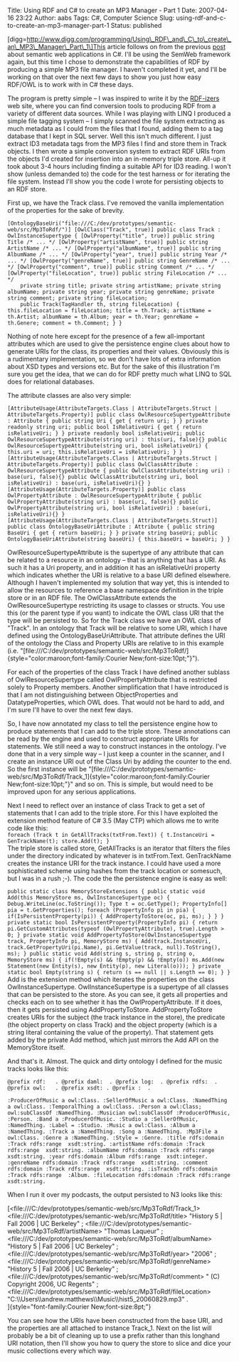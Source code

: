 Title: Using RDF and C# to create an MP3 Manager - Part 1
Date: 2007-04-16 23:22
Author: aabs
Tags: C#, Computer Science
Slug: using-rdf-and-c-to-create-an-mp3-manager-part-1
Status: published

\[digg=http://www.digg.com/programming/Using\_RDF\_and\_C\_to\_create\_an\_MP3\_Manager\_Part\_1\]This article follows on from the previous [post](http://aabs.wordpress.com/2007/04/13/a-simple-semantic-web-application-in-c/) about semantic web applications in C\#. I'll be using the SemWeb framework again, but this time I chose to demonstrate the capabilities of RDF by producing a simple MP3 file manager. I haven't completed it yet, and I'll be working on that over the next few days to show you just how easy RDF/OWL is to work with in C\# these days.

The program is pretty simple – I was inspired to write it by the [RDF-izers](http://simile.mit.edu/wiki/RDFizers) web site, where you can find conversion tools to producing RDF from a variety of different data sources. While I was playing with LINQ I produced a simple file tagging system – I simply scanned the file system extracting as much metadata as I could from the files that I found, adding them to a tag database that I kept in SQL server. Well this isn't much different. I just extract ID3 metadata tags from the MP3 files I find and store them in Track objects. I then wrote a simple conversion system to extract RDF URIs from the objects I'd created for insertion into an in-memory triple store. All-up it took about 3-4 hours including finding a suitable API for ID3 reading. I won't show (unless demanded to) the code for the test harness or for iterating the file system. Instead I'll show you the code I wrote for persisting objects to an RDF store.

First up, we have the Track class. I've removed the vanilla implementation of the properties for the sake of brevity.

`[OntologyBaseUri("file:///C:/dev/prototypes/semantic-web/src/Mp3ToRdf/")] [OwlClass("Track", true)] public class Track : OwlInstanceSupertype { [OwlProperty("title", true)] public string Title /* ... */ [OwlProperty("artistName", true)] public string ArtistName /* ... */ [OwlProperty("albumName", true)] public string AlbumName /* ... */ [OwlProperty("year", true)] public string Year /* ... */ [OwlProperty("genreName", true)] public string GenreName /* ... */ [OwlProperty("comment", true)] public string Comment /* ... */ [OwlProperty("fileLocation", true)] public string FileLocation /* ... */`  
`    private string title; private string artistName; private string albumName; private string year; private string genreName; private string comment; private string fileLocation;`  
`    public Track(TagHandler th, string fileLocation) { this.fileLocation = fileLocation; title = th.Track; artistName = th.Artist; albumName = th.Album; year = th.Year; genreName = th.Genere; comment = th.Comment; } }`

Nothing of note here except for the presence of a few all-important attributes which are used to give the persistence engine clues about how to generate URIs for the class, its properties and their values. Obviously this is a rudimentary implementation, so we don't have lots of extra information about XSD types and versions etc. But for the sake of this illustration I'm sure you get the idea, that we can do for RDF pretty much what LINQ to SQL does for relational databases.

The attribute classes are also very simple:

`[AttributeUsage(AttributeTargets.Class | AttributeTargets.Struct | AttributeTargets.Property)] public class OwlResourceSupertypeAttribute : Attribute { public string Uri { get { return uri; } } private readonly string uri; public bool IsRelativeUri { get { return isRelativeUri; } } private readonly bool isRelativeUri; public OwlResourceSupertypeAttribute(string uri) : this(uri, false){} public OwlResourceSupertypeAttribute(string uri, bool isRelativeUri) { this.uri = uri; this.isRelativeUri = isRelativeUri; } }`  
`[AttributeUsage(AttributeTargets.Class | AttributeTargets.Struct | AttributeTargets.Property)] public class OwlClassAttribute : OwlResourceSupertypeAttribute { public OwlClassAttribute(string uri) : base(uri, false){} public OwlClassAttribute(string uri, bool isRelativeUri) : base(uri, isRelativeUri){} }`  
`[AttributeUsage(AttributeTargets.Property)] public class OwlPropertyAttribute : OwlResourceSupertypeAttribute { public OwlPropertyAttribute(string uri) : base(uri, false){} public OwlPropertyAttribute(string uri, bool isRelativeUri) : base(uri, isRelativeUri){} }`  
`[AttributeUsage(AttributeTargets.Class | AttributeTargets.Struct)] public class OntologyBaseUriAttribute : Attribute { public string BaseUri { get { return baseUri; } } private string baseUri; public OntologyBaseUriAttribute(string baseUri) { this.baseUri = baseUri; } }`

OwlResourceSupertypeAttribute is the supertype of any attribute that can be related to a resource in an ontology – that is anything that has a URI. As such it has a Uri property, and in addition it has an isRelativeUri property which indicates whether the URI is relative to a base URI defined elsewhere. Although I haven't implemented my solution that way yet, this is intended to allow the resources to reference a base namespace definition in the triple store or in an RDF file. The OwlClassAttribute extends the OwlResourceSupertype restricting its usage to classes or structs. You use this (or the parent type if you want) to indicate the OWL class URI that the type will be persisted to. So for the Track class we have an OWL class of "Track". In an ontology that Track will be relative to some URI, which I have defined using the OntologyBaseUriAttribute. That attribute defines the URI of the ontology the Class and Property URIs are relative to in this example (i.e. "[file:///C:/dev/prototypes/semantic-web/src/Mp3ToRdf/]{style="color:maroon;font-family:Courier New;font-size:10pt;"}").

For each of the properties of the class Track I have defined another sublass of OwlResourceSupertype called OwlPropertyAttribute that is restricted solely to Property members. Another simplification that I have introduced is that I am not distinguishing between ObjectProperties and DatatypeProperties, which OWL does. That would not be hard to add, and I'm sure I'll have to over the next few days.

So, I have now annotated my class to tell the persistence engine how to produce statements that I can add to the triple store. These annotations can be read by the engine and used to construct appropriate URIs for statements. We still need a way to construct instances in the ontology. I've done that in a very simple way – I just keep a counter in the scanner, and I create an instance URI out of the Class Uri by adding the counter to the end. So the first instance will be "[file:///C:/dev/prototypes/semantic-web/src/Mp3ToRdf/Track\_1]{style="color:maroon;font-family:Courier New;font-size:10pt;"}" and so on. This is simple, but would need to be improved upon for any serious applications.

Next I need to reflect over an instance of class Track to get a set of statements that I can add to the triple store. For this I have exploited the extension method feature of C\# 3.5 (May CTP) which allows me to write code like this:  
`foreach (Track t in GetAllTracks(txtFrom.Text)) { t.InstanceUri = GenTrackName(t); store.Add(t); }`  
The triple store is called store, GetAllTracks is an iterator that filters the files under the directory indicated by whatever is in txtFrom.Text. GenTrackName creates the instance URI for the track instance. I could have used a more sophisticated scheme using hashes from the track location or somesuch, but I was in a rush ;-). The code the the persistence engine is easy as well:

`public static class MemoryStoreExtensions { public static void Add(this MemoryStore ms, OwlInstanceSupertype oc) { Debug.WriteLine(oc.ToString()); Type t = oc.GetType(); PropertyInfo[] pia = t.GetProperties(); foreach (PropertyInfo pi in pia) { if(IsPersistentProperty(pi)) { AddPropertyToStore(oc, pi, ms); } } } private static bool IsPersistentProperty(PropertyInfo pi) { return pi.GetCustomAttributes(typeof (OwlPropertyAttribute), true).Length > 0; } private static void AddPropertyToStore(OwlInstanceSupertype track, PropertyInfo pi, MemoryStore ms) { Add(track.InstanceUri, track.GetPropertyUri(pi.Name), pi.GetValue(track, null).ToString(), ms); } public static void Add(string s, string p, string o, MemoryStore ms) { if(!Empty(s) && !Empty(p) && !Empty(o)) ms.Add(new Statement(new Entity(s), new Entity(p), new Literal(o))); } private static bool Empty(string s) { return (s == null || s.Length == 0); } }`  
Add is the extension method which iterates the properties on the class OwlInstanceSupertype. OwlInstanceSupertype is a supertype of all classes that can be persisted to the store. As you can see, it gets all properties and checks each on to see whether it has the OwlPropertyAttribute. If it does, then it gets persisted using AddPropertyToStore. AddPropertyToStore creates URIs for the subject (the track instance in the store), the predicate (the object property on class Track) and the object property (which is a string literal containing the value of the property). That statement gets added by the private Add method, which just mirrors the Add API on the MemoryStore itself.

And that's it. Almost. The quick and dirty ontology I defined for the music tracks looks like this:

`@prefix rdf:   . @prefix daml:  . @prefix log:  . @prefix rdfs:  . @prefix owl:   . @prefix xsdt: . @prefix :  .`

`:ProducerOfMusic a owl:Class. :SellerOfMusic a owl:Class. :NamedThing a owl:Class. :TemporalThing a owl:Class. :Person a owl:Class; owl:subClassOf :NamedThing. :Musician owl:subClassOf :ProducerOfMusic, :Person. :Band a :ProducerOfMusic. :Studio a :SellerOfMusic, :NamedThing. :Label = :Studio. :Music a owl:Class. :Album a :NamedThing. :Track a :NamedThing. :Song a :NamedThing. :Mp3File a owl:Class. :Genre a :NamedThing. :Style = :Genre. :title rdfs:domain :Track rdfs:range  xsdt:string. :artistName rdfs:domain :Track rdfs:range  xsdt:string. :albumName rdfs:domain :Track rdfs:range  xsdt:string. :year rdfs:domain :Album rdfs:range  xsdt:integer. :genreName rdfs:domain :Track rdfs:range  xsdt:string. :comment rdfs:domain :Track rdfs:range  xsdt:string. :isTrackOn rdfs:domain :Track rdfs:range  :Album. :fileLocation rdfs:domain :Track rdfs:range  xsdt:string.`

When I run it over my podcasts, the output persisted to N3 looks like this:

[\<file:///C:/dev/prototypes/semantic-web/src/Mp3ToRdf/Track\_1\> \<file:///C:/dev/prototypes/semantic-web/src/Mp3ToRdf/title\> "History 5 \| Fall 2006 \| UC Berkeley" ; \<file:///C:/dev/prototypes/semantic-web/src/Mp3ToRdf/artistName\> "Thomas Laqueur" ;  
\<file:///C:/dev/prototypes/semantic-web/src/Mp3ToRdf/albumName\> "History 5 \| Fall 2006 \| UC Berkeley" ;  
\<file:///C:/dev/prototypes/semantic-web/src/Mp3ToRdf/year\> "2006" ;  
\<file:///C:/dev/prototypes/semantic-web/src/Mp3ToRdf/genreName\> "History 5 \| Fall 2006 \| UC Berkeley" ;  
\<file:///C:/dev/prototypes/semantic-web/src/Mp3ToRdf/comment\> " (C) Copyright 2006, UC Regents" ;  
\<file:///C:/dev/prototypes/semantic-web/src/Mp3ToRdf/fileLocation\> "C:\\\\Users\\\\andrew.matthews\\\\Music\\\\hist5\_20060829.mp3" .  
]{style="font-family:Courier New;font-size:8pt;"}

You can see how the URIs have been constructed from the base URI, and the properties are all attached to instance Track\_1. Next on the list will probably be a bit of cleaning up to use a prefix rather than this longhand URI notation, then I'll show you how to query the store to slice and dice your music collections every which way.
